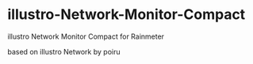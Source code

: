 # illustro-Network-Monitor-Compact

illustro Network Monitor Compact for Rainmeter

based on illustro Network by poiru

